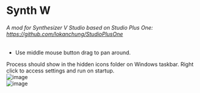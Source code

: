 # Synth W
###### A mod for Synthesizer V Studio based on Studio Plus One: https://github.com/lokanchung/StudioPlusOne

* Use middle mouse button drag to pan around.

Process should show in the hidden icons folder on Windows taskbar. Right click to access settings and run on startup.  
![image](https://user-images.githubusercontent.com/57547439/162656355-584f865c-4f3d-4ed7-b1ac-75eef4c28f03.png)  
![image](https://user-images.githubusercontent.com/57547439/162656635-d9331463-eb02-44a7-a9d0-80502ef644ca.png)
